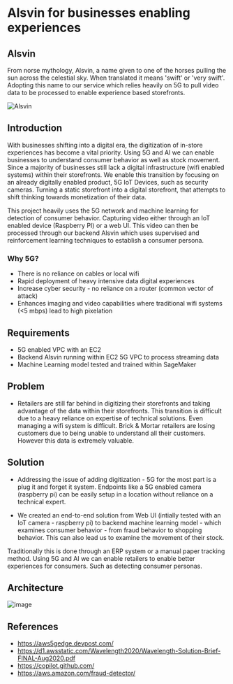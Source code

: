 # Alsvin for businesses enabling experiences

## Alsvin

From norse mythology, Alsvin, a name given to one of the horses pulling the sun across the celestial sky. When translated it means 'swift' or 'very swift'. Adopting this name to our service which relies heavily on 5G to pull video data to be processed to enable experience based storefronts. 

![Alsvin](https://www.rivervoyages.com/news/wp-content/uploads/2014/03/The_Sun_and_Moon_Arvakr_Alsvin_Svalin_Aldsvider_Hrimfaxi_Skinfaxi1.jpg)

## Introduction

With businesses shifting into a digital era, the digitization of in-store experiences has become a vital priority. Using 5G and AI we can enable businesses to understand consumer behavior as well as stock movement. Since a majority of businesses still lack a digital infrastructure (wifi enabled systems) within their storefronts. We enable this transition by focusing on an already digitally enabled product, 5G IoT Devices, such as security cameras. Turning a static storefront into a digital storefront, that attempts to shift thinking towards monetization of their data. 

This project heavily uses the 5G network and machine learning for detection of consumer behavior. Capturing video either through an IoT enabled device (Raspberry PI) or a web UI. This video can then be processed through our backend Alsvin which uses supervised and reinforcement learning techniques to establish a consumer persona. 

### Why 5G? 
* There is no reliance on cables or local wifi
* Rapid deployment of heavy intensive data digital experiences
* Increase cyber security - no reliance on a router (common vector of attack) 
* Enhances imaging and video capabilities where traditional wifi systems (<5 mbps) lead to high pixelation

## Requirements 

* 5G enabled VPC with an EC2 
* Backend Alsvin running within EC2 5G VPC to process streaming data
* Machine Learning model tested and trained within SageMaker


## Problem
* Retailers are still far behind in digitizing their storefronts and taking advantage of the data within their storefronts. This transition is difficult due to a heavy reliance on expertise of technical solutions. Even managing a wifi system is difficult. Brick & Mortar retailers are losing customers due to being unable to understand all their customers. However this data is extremely valuable. 

## Solution
* Addressing the issue of adding digitization - 5G for the most part is a plug it and forget it system. Endpoints like a 5G enabled camera (raspberry pi) can be easily setup in a location without reliance on a technical expert.

* We created an end-to-end solution from Web UI (intially tested with an IoT camera - raspberry pi) to backend machine learning model - which examines consumer behavior - from fraud behavior to shopping behavior. This can also lead us to examine the movement of their stock. 

Traditionally this is done through an ERP system or a manual paper tracking method. Using 5G and AI we can enable retailers to enable better experiences for consumers. Such as detecting consumer personas.

## Architecture 

![image](https://drive.google.com/uc?export=view&id=1awkKFFUyO1iBQgLC5QoC9HF60N9cAnRl)


## References

* https://aws5gedge.devpost.com/ 
* https://d1.awsstatic.com/Wavelength2020/Wavelength-Solution-Brief-FINAL-Aug2020.pdf 
* https://copilot.github.com/ 
* https://aws.amazon.com/fraud-detector/ 
